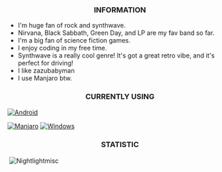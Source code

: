<h3 align="center">INFORMATION</h3>

- I'm huge fan of rock and synthwave.
- Nirvana, Black Sabbath, Green Day, and LP are my fav band so far.
- I'm a big fan of science fiction games.
- I enjoy coding in my free time.
- Synthwave is a really cool genre! It's got a great retro vibe, and it's perfect for driving!
- I like zazubabyman
- I use Manjaro btw.

<h3 align="center">CURRENTLY USING</h3>

 [![Android](https://img.shields.io/badge/Android-3aab58?style=for-the-badge&logo=android&logoColor=white)](https://www.android.com/) 

  [![Manjaro](https://img.shields.io/badge/Manjaro-1A1A1A?style=for-the-badge&logo=manjaro&logoColor=white)](https://manjaro.org/) [![Windows](https://img.shields.io/badge/Windows-087cd5?style=for-the-badge&logo=windows&logoColor=white)](https://www.microsoft.com/windows/)


<h3 align="center">STATISTIC</h3>
<p>&nbsp;<img align="center" src="https://github-readme-stats.vercel.app/api?username=Nightlightmisc&show_icons=true&theme=dark&hide_border=true&locale=en" alt="Nightlightmisc" /></p>